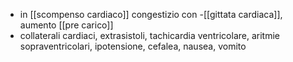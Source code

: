 - in [[scompenso cardiaco]] congestizio con -[[gittata cardiaca]], aumento [[pre carico]]
- collaterali cardiaci, extrasistoli, tachicardia ventricolare, aritmie sopraventricolari, ipotensione, cefalea, nausea, vomito